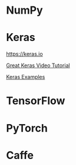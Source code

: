 # NumPy

# Keras

https://keras.io

[Great Keras Video Tutorial](https://www.youtube.com/watch?v=3yfRJKA1BiQ)

[Keras Examples](https://github.com/keras-team/keras/tree/master/examples)

# TensorFlow

# PyTorch

# Caffe



